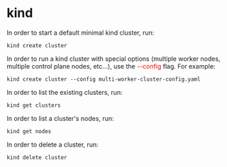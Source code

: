 # kind
In order to start a default minimal kind cluster, run:
```shell
kind create cluster
```
In order to run a kind cluster with special options (multiple worker nodes, multiple control plane nodes, etc...), use
the <span style="color:red"> --config </span> flag. For example:
```shell
kind create cluster --config multi-worker-cluster-config.yaml
```
In order to list the existing clusters, run:
```shell
kind get clusters
```
In order to list a cluster's nodes, run:
```shell
kind get nodes
```
In order to delete a cluster, run:
```shell
kind delete cluster
```
